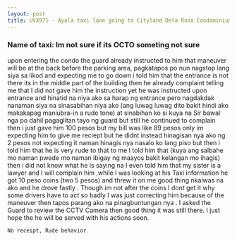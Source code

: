 ```yaml
---
layout: post
title: UVX971 - Ayala taxi lane going to Cityland Dela Rosa Condominium Buendia
---
```


### Name of taxi: Im not sure if its OCTO someting not sure 

 upon entering the condo the guard already instructed to him that maneuver will be at the back before the parking area, pagkatapos po nun nagstop lang siya sa likod and expecting me to go down i told him that the entrance is not there its in the middle part of the building then he already complaint telling me that I did not gave him the instruction yet he was instructed upon entrance and hinatid na niya ako sa harap ng entrance pero nagdakdak nanaman siya na sinasabihan niya ako (ang luwag luwag dito bakit hindi ako makakapag maniubra-in a rude tone) at sinabihan ko si kuya na Sir bawal nga po dahil pagaglitan tayo ng guard but still he continued to complain then i just gave him 100 pesos but my bill was like 89 pesos only im expecting him to give me reciept but he didnt instead hinagisan nya ako ng 2 pesos not expecting it naman hinagis nya nasalo ko lang piso but then i told him that he is very rude to that to me I told him that (kuya ang salbahe mo naman pwede mo naman ibigay ng maayos bakit kelangan mo ihagis) then i did not know what he is saying na I even told him that my sister is a lawyer and I will complain him ,while I was looking at his Taxi information he got 10 peso coins (two 5 pesos) and threw it on me good thing nkaiwas na ako and he drove fastly . Though im not after the coins I dont get it why some drivers have to act so badly I was just correcting him because of the maneuver then tapos parang ako na pinagbuntungan nya . I asked the Guard to review the CCTV Camera then good thing it was still there. I just hope the he will be served with his actions soon. 

```No receipt, Rude behavior```
